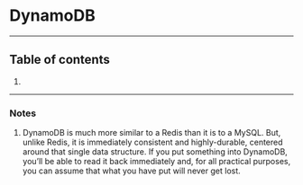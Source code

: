# DynamoDB
---
## Table of contents
1.

---

### Notes
1. DynamoDB is much more similar to a Redis than it is to a MySQL. But, unlike Redis, it is immediately consistent and highly-durable, centered around that single data structure. If you put something into DynamoDB, you’ll be able to read it back immediately and, for all practical purposes, you can assume that what you have put will never get lost.
